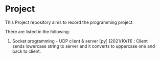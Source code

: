 # Project

This Project repository aims to record the programming project.

There are listed in the following:
  1. Socket programming - UDP client & server [py] [2021/10/11] : Client sends lowercase string to server and it converts to uppercase one and back to client.
